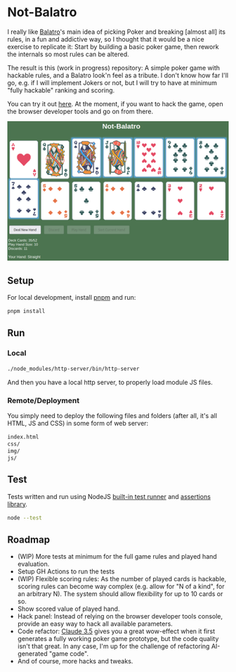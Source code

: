 # Not-Balatro

I really like [Balatro](https://www.playbalatro.com/)'s main idea of picking Poker and breaking [almost all] its rules, in a fun and addictive way, so I thought that it would be a nice exercise to replicate it: Start by building a basic poker game, then rework the internals so most rules can be altered.

The result is this (work in progress) repository: A simple poker game with hackable rules, and a Balatro look'n feel as a tribute. I don't know how far I'll go, e.g. if I will implement Jokers or not, but I will try to have at minimum "fully hackable" ranking and scoring.

You can try it out [here](https://kartones.net/demos/030/). At the moment, if you want to hack the game, open the browser developer tools and go on from there.

![Game screenshot](docs/screenshot.png)

## Setup

For local development, install [pnpm](https://pnpm.io/) and run:

```bash
pnpm install
```

## Run

### Local

```bash
./node_modules/http-server/bin/http-server
```

And then you have a local http server, to properly load module JS files.

### Remote/Deployment

You simply need to deploy the following files and folders (after all, it's all HTML, JS and CSS) in some form of web server:

```
index.html
css/
img/
js/
```

## Test

Tests written and run using NodeJS [built-in test runner](https://nodejs.org/docs/latest-v20.x/api/test.html) and [assertions library](https://nodejs.org/docs/latest-v20.x/api/assert.html).

```bash
node --test
```

## Roadmap

- (WIP) More tests at minimum for the full game rules and played hand evaluation.
- Setup GH Actions to run the tests
- (WIP) Flexible scoring rules: As the number of played cards is hackable, scoring rules can become way complex (e.g. allow for "N of a kind", for an arbitrary N). The system should allow flexibility for up to 10 cards or so.
- Show scored value of played hand.
- Hack panel: Instead of relying on the browser developer tools console, provide an easy way to hack all available parameters.
- Code refactor: [Claude 3.5](https://claude.ai/) gives you a great wow-effect when it first generates a fully working poker game prototype, but the code quality isn't that great. In any case, I'm up for the challenge of refactoring AI-generated "game code".
- And of course, more hacks and tweaks.
